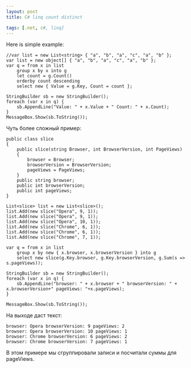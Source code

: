 ```yaml
---
layout: post
title: C# linq count distinct

tags: [.net, c#, linq]
---
```


Here is simple example:

    //var list = new List<string> { "a", "b", "a", "c", "a", "b" };
    var list = new object[] { "a", "b", "a", "c", "a", "b" };
    var q = from x in list
        group x by x into g
        let count = g.Count()
        orderby count descending
        select new { Value = g.Key, Count = count };

    StringBuilder sb = new StringBuilder();
    foreach (var x in q) {
        sb.AppendLine("Value: " + x.Value + " Count: " + x.Count);
    }
    MessageBox.Show(sb.ToString());

Чуть более сложный пример:

    public class slice
    {
        public slice(string Browser, int BrowserVersion, int PageViews)
        {
            browser = Browser;
            browserVersion = BrowserVersion;
            pageViews = PageViews;
        }
        public string browser;
        public int browserVersion;
        public int pageViews;
    }

    List<slice> list = new List<slice>();
    list.Add(new slice("Opera", 9, 1));
    list.Add(new slice("Opera", 9, 1));
    list.Add(new slice("Opera", 10, 1));
    list.Add(new slice("Chrome", 6, 1));
    list.Add(new slice("Chrome", 6, 1));
    list.Add(new slice("Chrome", 7, 1));

    var q = from x in list
        group x by new { x.browser, x.browserVersion } into g
        select new slice(g.Key.browser, g.Key.browserVersion, g.Sum(s => s.pageViews));

    StringBuilder sb = new StringBuilder();
    foreach (var x in q) {
        sb.AppendLine("browser: " + x.browser + " browserVersion: " + x.browserVersion+" pageViews: "+x.pageViews);
    }

    MessageBox.Show(sb.ToString());

На выходе даст текст:

    browser: Opera browserVersion: 9 pageViews: 2
    browser: Opera browserVersion: 10 pageViews: 1
    browser: Chrome browserVersion: 6 pageViews: 2
    browser: Chrome browserVersion: 7 pageViews: 1

В этом примере мы сгруппировали записи и посчитали суммы для pageViews.
